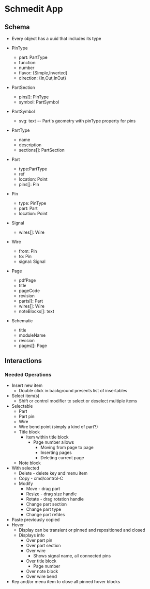 # Schmedit App

## Schema

* Every object has a uuid that includes its type

* PinType
  * part: PartType
  * function
  * number
  * flavor: {Simple,Inverted}
  * direction: {In,Out,InOut}

* PartSection
  * pins[]: PinType
  * symbol: PartSymbol

* PartSymbol
  * svg: text -- Part's geometry with pinType property for pins

* PartType
  * name
  * description
  * sections[]: PartSection
  
* Part
  * type:PartType
  * ref
  * location: Point
  * pins[]: Pin

* Pin
  * type: PinType
  * part: Part
  * location: Point

* Signal
  * wires[]: Wire

* Wire
  * from: Pin
  * to: Pin
  * signal: Signal

* Page
  * pdfPage
  * title
  * pageCode
  * revision
  * parts[]: Part
  * wires[]: Wire
  * noteBlocks[]: text

* Schematic
  * title
  * moduleName
  * revision
  * pages[]: Page

## Interactions

### Needed Operations

* Insert new item
  * Double click in background presents list of insertables
* Select item(s)
  * Shift or control modifier to select or deselect multiple items
* Selectable
  * Part
  * Part pin
  * Wire
  * Wire bend point (simply a kind of part?)
  * Title block
	* Item within title block
	  * Page number allows
		* Moving from page to page
		* Inserting pages
		* Deleting current page
  * Note block
* With selected
  * Delete - delete key and menu item
  * Copy - cmd/control-C
  * Modify
	* Move - drag part
	* Resize - drag size handle
	* Rotate - drag rotation handle
	* Change part section
	* Change part type
	* Change part refdes
* Paste previously copied
* Hover
  * Display can be transient or pinned and repositioned and closed
  * Displays info
	* Over part pin
	* Over part section
	* Over wire
	  * Shows signal name, all connected pins
	* Over title block
	  * Page number
	* Over note block
	* Over wire bend
* Key and/or menu item to close all pinned hover blocks
